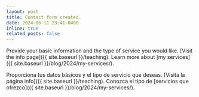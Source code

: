 ```yaml
---
layout: post
title: Contact form created.
date: 2024-06-11 23:41-0400
inline: true
related_posts: false
---
```


Provide your basic information and the type of service you would like.
[Visit the info page]({{ site.baseurl }}/teaching).
Learn more about [my services]({{ site.baseurl }}/blog/2024/my-services/).

Proporciona tus datos básicos y el tipo de servicio que deseas.
[Visita la página info]({{ site.baseurl }}/teaching).
Conozca el tipo de [servicios que ofrezco]({{ site.baseurl }}/blog/2024/my-services/).